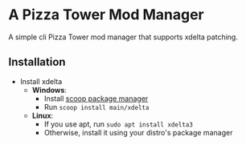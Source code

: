 # A Pizza Tower Mod Manager

A simple cli Pizza Tower mod manager that supports xdelta patching.

## Installation

- Install xdelta
  - **Windows**:
    - Install [scoop package manager](https://scoop.sh/)
    - Run `scoop install main/xdelta`
  - **Linux**:
    - If you use apt, run `sudo apt install xdelta3`
    - Otherwise, install it using your distro's package manager